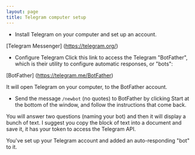 ```yaml
---
layout: page
title: Telegram computer setup
---
```


- Install Telegram on your computer and set up an account.

[Telegram Messenger] (https://telegram.org/)

- Configure Telegram
Click this link to access the Telegram "BotFather", which is their utility to configure automatic responses, or "bots":

[BotFather] (https://telegram.me/BotFather)

It will open Telegram on your computer, to the BotFather account.

- Send the message `/newbot` (no quotes) to BotFather by clicking Start at the bottom of the window, and follow the instructions that come back.  

You will answer two questions (naming your bot) and then it will display a bunch of text.  I suggest you copy the block of text into a document and save it, it has your token to access the Telegram API.

You've set up your Telegram account and added an auto-responding "bot" to it.
